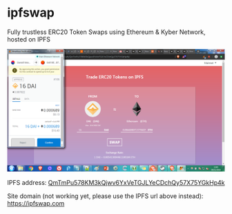 # ipfswap
Fully trustless ERC20 Token Swaps using Ethereum &amp; Kyber Network, hosted on IPFS

<img src="images/screenshot.png"/>

IPFS address: [QmTmPu578KM3kQjwv6YxVeTGJLYeCDchQy57X75YGkHp4k](https://gateway.pinata.cloud/ipfs/QmTmPu578KM3kQjwv6YxVeTGJLYeCDchQy57X75YGkHp4k/)

Site domain (not working yet, please use the IPFS url above instead): https://ipfswap.com
